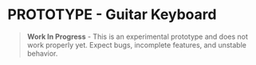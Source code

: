 #  PROTOTYPE - Guitar Keyboard

>  **Work In Progress** - This is an experimental prototype and does not work properly yet. Expect bugs, incomplete features, and unstable behavior.
